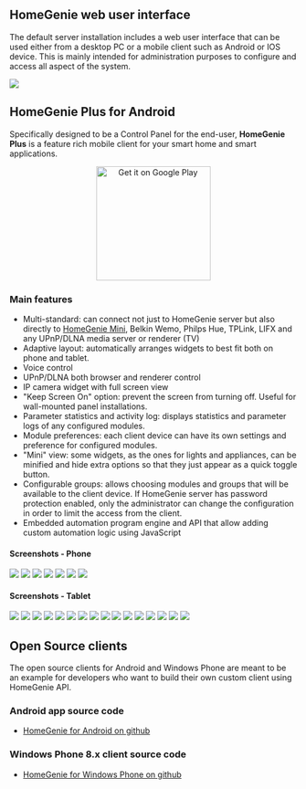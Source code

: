 ## HomeGenie web user interface

The default server installation includes a web user interface that can be used either from a desktop PC or a mobile client such as Android or IOS device.
This is mainly intended for administration purposes to configure and access all aspect of the system.

<div class="media-container">
    <img self="size-medium" src="images/docs/dashboard_page_01.jpg">
</div>

<a name="HomeGeniePlus"></a>
## HomeGenie Plus for Android

Specifically designed to be a Control Panel for the end-user, **HomeGenie Plus** is a feature rich mobile client for your smart home and smart applications.

<div align="center">
<a href="https://play.google.com/store/apps/details?id=com.glabs.homegenieplus&utm_source=global_co&utm_medium=prtnr&utm_content=Mar2515&utm_campaign=PartBadge&pcampaignid=MKT-AC-global-none-all-co-pr-py-PartBadges-Oct1515-1"><img width="200" alt="Get it on Google Play" src="https://play.google.com/intl/en_us/badges/images/apps/en-play-badge-border.png" /></a>
</div>

### Main features

- Multi-standard: can connect not just to HomeGenie server but also directly to [HomeGenie Mini](https://github.com/genielabs/homegenie-mini), Belkin Wemo, Philps Hue, TPLink, LIFX and any UPnP/DLNA media server or renderer (TV)
- Adaptive layout: automatically arranges widgets to best fit both on phone and tablet.
- Voice control
- UPnP/DLNA both browser and renderer control
- IP camera widget with full screen view
- "Keep Screen On" option: prevent the screen from turning off. Useful for wall-mounted panel installations.
- Parameter statistics and activity log: displays statistics and parameter logs of any configured modules.
- Module preferences: each client device can have its own settings and preference for configured modules.
- "Mini" view: some widgets, as the ones for lights and appliances, can be minified and hide extra options so that they just appear as a quick toggle button.
- Configurable groups: allows choosing modules and groups that will be available to the client device. If HomeGenie server has password protection enabled, only the administrator can change the configuration in order to limit the access from the client.
- Embedded automation program engine and API that allow adding custom automation logic using JavaScript

#### Screenshots - Phone

<div class="media-container" data-ui-load="@lib/controllers/view_pager"
    data-o-slide="true" data-o-paging="true">
    <!--img self="size-medium" src="images/hgplus/hg_phone_00.jpg" /-->
    <img self="size-medium" src="images/hgplus/hg_phone_01.jpg" />
    <img self="size-medium" src="images/hgplus/hg_phone_02.jpg" />
    <img self="size-medium" src="images/hgplus/hg_phone_03.jpg" />
    <img self="size-medium" src="images/hgplus/hg_phone_04.jpg" />
    <img self="size-medium" src="images/hgplus/hg_phone_05.jpg" />
    <img self="size-medium" src="images/hgplus/hg_phone_06.jpg" />
    <img self="size-medium" src="images/hgplus/hg_phone_07.jpg" />
</div>


#### Screenshots - Tablet

<div class="media-container" data-ui-load="@lib/controllers/view_pager"
    data-o-slide="true" data-o-paging="true">
    <img self="size-medium" src="images/hgplus/hgplus_13.jpg" />
    <img self="size-medium" src="images/hgplus/hg_tablet_01.jpg" />
    <img self="size-medium" src="images/hgplus/hg_tablet_02.jpg" />
    <img self="size-medium" src="images/hgplus/hg_tablet_03.jpg" />
    <img self="size-medium" src="images/hgplus/hg_tablet_05.jpg" />
    <img self="size-medium" src="images/hgplus/hg_tablet_06.jpg" />
    <img self="size-medium" src="images/hgplus/hg_tablet_08.jpg" />
    <img self="size-medium" src="images/hgplus/hgplus_04.jpg" />
    <img self="size-medium" src="images/hgplus/hgplus_05.jpg" />
    <img self="size-medium" src="images/hgplus/hgplus_06.jpg" />
    <img self="size-medium" src="images/hgplus/hgplus_07.jpg" />
    <img self="size-medium" src="images/hgplus/hgplus_08.jpg" />
    <img self="size-medium" src="images/hgplus/hgplus_09.jpg" />
    <img self="size-medium" src="images/hgplus/hgplus_11.jpg" />
    <img self="size-medium" src="images/hgplus/hgplus_12.jpg" />
    <img self="size-medium" src="images/hgplus/hgplus_14.jpg" />
</div>


## Open Source clients

The open source clients for Android and Windows Phone are meant to be an example for developers who want to build their own custom client
using HomeGenie API.

### Android app source code

- [HomeGenie for Android on github](https://github.com/genielabs/HomeGenie-Android)

### Windows Phone 8.x client source code

- [HomeGenie for Windows Phone on github](https://github.com/genielabs/HomeGenie-WindowsPhone)

<br /><br /><br /><br />
